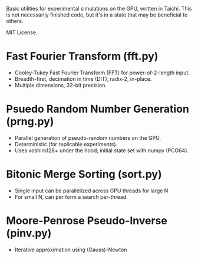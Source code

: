 Basic utilities for experimental simulations on the GPU, written in Taichi.
This is not necessarily finished code, but it's in a state that may be
beneficial to others.

MIT License.

# Fast Fourier Transform (fft.py)

+ Cooley-Tukey Fast Fourier Transform (FFT) for power-of-2-length input.
+ Breadth-first, decimation in time (DIT), radix-2, in-place.
+ Multiple dimensions, 32-bit precision.

# Psuedo Random Number Generation (prng.py) 

+ Parallel generation of pseudo-random numbers on the GPU.
+ Deterministic (for replicable experiments).
+ Uses xoshiro128+ under the hood; initial state set with numpy (PCG64).

# Bitonic Merge Sorting (sort.py) 

+ Single input can be parallelized across GPU threads for large N
+ For small N, can per form a search per-thread.

# Moore-Penrose Pseudo-Inverse (pinv.py)

+ Iterative approximation using (Gauss)-Newton
